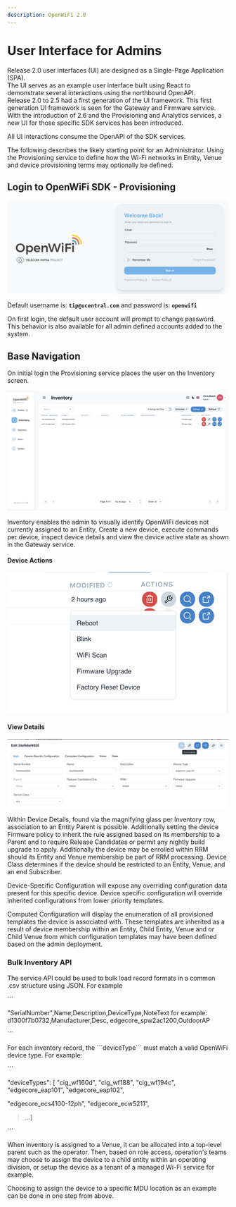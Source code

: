 ```yaml
---
description: OpenWiFi 2.0
---
```


# User Interface for Admins

Release 2.0 user interfaces (UI) are designed as a Single-Page Application (SPA).\
The UI serves as an example user interface built using React to demonstrate several interactions using the northbound OpenAPI.\
Release 2.0 to 2.5 had a first generation of the UI framework. This first generation UI framework is seen for the Gateway and Firmware service. With the introduction of 2.6 and the Provisioning and Analytics services, a new UI for those specific SDK services has been introduced.

All UI interactions consume the OpenAPI of the SDK services.

The following describes the likely starting point for an Administrator. Using the Provisioning service to define how the Wi-Fi networks in Entity, Venue and device provisioning terms may optionally be defined.

## Login to OpenWiFi SDK - Provisioning

![Login to Provisioning](<../../.gitbook/assets/Screen Shot 2022-07-19 at 2.36.39 PM.png>)

Default username is: **`tip@ucentral.com`** and password is: **`openwifi`**

On first login, the default user account will prompt to change password. This behavior is also available for all admin defined accounts added to the system.

## **Base Navigation**

On initial login the Provisioning service places the user on the Inventory screen.

![Provisioning Inventory](<../../.gitbook/assets/Screen Shot 2022-07-19 at 2.39.45 PM.png>)

Inventory enables the admin to visually identify OpenWiFi devices not currently assigned to an Entity, Create a new device, execute commands per device, inspect device details and view the device active state as shown in the Gateway service.

#### Device Actions

![Device Actions](<../../.gitbook/assets/Screen Shot 2022-07-19 at 2.42.29 PM.png>)

#### View Details

![Device Details](<../../.gitbook/assets/Screen Shot 2022-07-19 at 2.44.19 PM.png>)

Within Device Details, found via the magnifying glass per Inventory row, association to an Entity Parent is possible. Additionally setting the device Firmware policy to inherit the rule assigned based on its membership to a Parent and to require Release Candidates or permit any nightly build upgrade to apply. Additionally the device may be enrolled within RRM should its Entity and Venue membership be part of RRM processing. Device Class determines if the device should be restricted to an Entity, Venue, and an end Subscriber.

Device-Specific Configuration will expose any overriding configuration data present for this specific device. Device specific configuration will override inherited configurations from lower priority templates.

Computed Configuration will display the enumeration of all provisioned templates the device is associated with. These templates are inherited as a result of device membership within an Entity, Child Entity, Venue and or Child Venue from which configuration templates may have been defined based on the admin deployment.

### Bulk Inventory API

The service API could be used to bulk load record formats in a common .csv structure using JSON. For example

\`\`\`

"SerialNumber",Name,Description,DeviceType,NoteText for example: d1300f7b0732,Manufacturer,Desc, edgecore\_spw2ac1200,OutdoorAP

\`\`\`

For each inventory record, the \`\`\`deviceType\`\`\` must match a valid OpenWiFi device type. For example:

\`\`\`

"deviceTypes": \[ "cig\_wf160d", "cig\_wf188", "cig\_wf194c", "edgecore\_eap101", "edgecore\_eap102",

"edgecore\_ecs4100-12ph", "edgecore\_ecw5211",

> ...]

\`\`\`

When inventory is assigned to a Venue, it can be allocated into a top-level parent such as the operator. Then, based on role access, operation's teams may choose to assign the device to a child entity within an operating division, or setup the device as a tenant of a managed Wi-Fi service for example.

Choosing to assign the device to a specific MDU location as an example can be done in one step from above.

##
